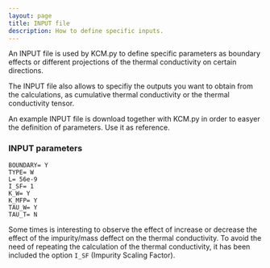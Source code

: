 ```yaml
---
layout: page
title: INPUT file 
description: How to define specific inputs.
---
```


An INPUT file is used by KCM.py to define specific parameters as boundary effects or 
different projections of the thermal conductivity on certain directions.

The INPUT file also allows to specifiy the outputs you want to obtain from the calculations, 
as cumulative thermal conductivity or the thermal conductivity tensor.

An example INPUT file is download together with KCM.py in order to easyer the definition of parameters. Use it as reference.

### INPUT parameters

	BOUNDARY= Y
	TYPE= W
	L= 56e-9
	I_SF= 1
	K_W= Y
	K_MFP= Y
	TAU_W= Y
	TAU_T= N

Some times is interesting to observe the effect of increase or decrease the effect of the impurity/mass deffect on the thermal conductivity.
To avoid the need of repeating the calculation of the thermal conductivity, it has been included the option `I_SF` (Impurity Scaling Factor).

